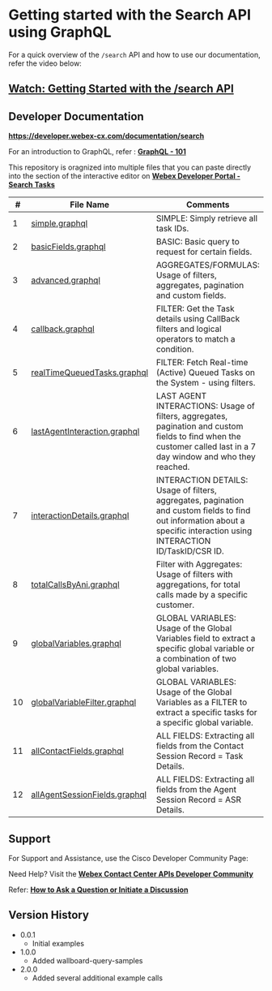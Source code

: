 # Getting started with the Search API using GraphQL

For a quick overview of the `/search` API and how to use our documentation, refer the video below:

## [Watch: Getting Started with the /search API](https://app.vidcast.io/share/c8c778c5-6659-4145-891a-bafcece29863)

## Developer Documentation 

**https://developer.webex-cx.com/documentation/search**

For an introduction to GraphQL, refer : **[GraphQL - 101](https://graphql.org/learn/)**

This repository is oragnized into multiple files that you can paste directly into the section of the interactive editor on **[Webex Developer Portal - Search Tasks](https://developer.webex-cx.com/documentation/search/search-tasks)**

| #   | File Name                                                                                                                                               | Comments                                                                                                                                                                 |
| --- | ------------------------------------------------------------------------------------------------------------------------------------------------------- | ------------------------------------------------------------------------------------------------------------------------------------------------------------------------ |
| 1   | [simple.graphql](https://github.com/CiscoDevNet/webex-contact-center-api-samples/blob/main/graphql-sample/simple.graphql)                               | SIMPLE: Simply retrieve all task IDs.                                                                                                                                    |
| 2   | [basicFields.graphql](https://github.com/CiscoDevNet/webex-contact-center-api-samples/blob/main/graphql-sample/basicFields.graphql)                     | BASIC: Basic query to request for certain fields.                                                                                                                        |
| 3   | [advanced.graphql](https://github.com/CiscoDevNet/webex-contact-center-api-samples/blob/main/graphql-sample/advanced.graphql)                           | AGGREGATES/FORMULAS: Usage of filters, aggregates, pagination and custom fields.                                                                                         |
| 4   | [callback.graphql](https://github.com/CiscoDevNet/webex-contact-center-api-samples/blob/main/graphql-sample/callbackFilter.graphql)                     | FILTER: Get the Task details using CallBack filters and logical operators to match a condition.                                                                          |
| 5   | [realTimeQueuedTasks.graphql](https://github.com/CiscoDevNet/webex-contact-center-api-samples/blob/main/graphql-sample/realTimeQueuedTasks.graphql)     | FILTER: Fetch Real-time (Active) Queued Tasks on the System - using filters.                                                                                             |
| 6   | [lastAgentInteraction.graphql](https://github.com/CiscoDevNet/webex-contact-center-api-samples/blob/main/graphql-sample/lastAgentInteraction.graphql)   | LAST AGENT INTERACTIONS: Usage of filters, aggregates, pagination and custom fields to find when the customer called last in a 7 day window and who they reached.        |
| 7   | [interactionDetails.graphql](https://github.com/CiscoDevNet/webex-contact-center-api-samples/blob/main/graphql-sample/interactionDetails.graphql)       | INTERACTION DETAILS: Usage of filters, aggregates, pagination and custom fields to find out information about a specific interaction using INTERACTION ID/TaskID/CSR ID. |
| 8   | [totalCallsByAni.graphql](https://github.com/CiscoDevNet/webex-contact-center-api-samples/blob/main/graphql-sample/totalCallsByAni.graphql)             | Filter with Aggregates: Usage of filters with aggregations, for total calls made by a specific customer.                                                                 |
| 9   | [globalVariables.graphql](https://github.com/CiscoDevNet/webex-contact-center-api-samples/blob/main/graphql-sample/globalVariables.graphql)             | GLOBAL VARIABLES: Usage of the Global Variables field to extract a specific global variable or a combination of two global variables.                                    |
| 10  | [globalVariableFilter.graphql](https://github.com/CiscoDevNet/webex-contact-center-api-samples/blob/main/graphql-sample/globalVariableFilter.graphql)   | GLOBAL VARIABLES: Usage of the Global Variables as a FILTER to extract a specific tasks for a specific global variable.                                                  |
| 11  | [allContactFields.graphql](https://github.com/CiscoDevNet/webex-contact-center-api-samples/blob/main/graphql-sample/allContactFields.graphql)           | ALL FIELDS: Extracting all fields from the Contact Session Record = Task Details.                                                                                        |
| 12  | [allAgentSessionFields.graphql](https://github.com/CiscoDevNet/webex-contact-center-api-samples/blob/main/graphql-sample/allAgentSessionFields.graphql) | ALL FIELDS: Extracting all fields from the Agent Session Record = ASR Details.                                                                                           |

## Support

For Support and Assistance, use the Cisco Developer Community Page:

Need Help? Visit the **[Webex Contact Center APIs Developer Community](https://community.cisco.com/t5/contact-center/bd-p/j-disc-dev-contact-center)**

Refer: **[How to Ask a Question or Initiate a Discussion](https://community.cisco.com/t5/contact-center/webex-contact-center-apis-developer-community-and-support/m-p/4558270)**

## Version History

- 0.0.1
  - Initial examples
- 1.0.0
  - Added wallboard-query-samples
- 2.0.0
  - Added several additional example calls

